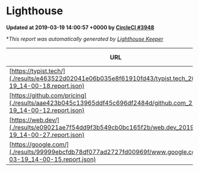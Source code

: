 
# Lighthouse

**Updated at 2019-03-19 14:00:57 +0000 by [CircleCI #3948](https://circleci.com/gh/ItinerisLtd/lighthouse-keeper-example/3948)**

**This report was automatically generated by [Lighthouse Keeper](https://github.com/itinerisltd/lighthouse-keeper)*

| URL | Performance | Accessibility | Best Practices | SEO | PWA | Updated At |
| --- | --- | --- | --- | --- | --- | --- |
| [https://typist.tech/](./results/e463522d02041e06b035e8f61910fd43/typist.tech_2019-03-19_14-00-18.report.json) | 1 |  |  |  |  | 2019-03-19T14:00:18.262Z |
| [https://github.com/pricing](./results/aae423b045c13965ddf45c696df2484d/github.com_2019-03-19_14-00-12.report.json) | 0.87 | 0.89 | 0.93 | 0.9 | 0.58 | 2019-03-19T14:00:12.529Z |
| [https://web.dev/](./results/e09021ae7f54dd9f3b549cb0bc165f2b/web.dev_2019-03-19_14-00-27.report.json) | 0.98 | 0.93 | 1 | 0.96 | 1 | 2019-03-19T14:00:27.332Z |
| [https://google.com/](./results/99999ebcfdb78df077ad2727fd00969f/www.google.com_2019-03-19_14-00-15.report.json) | 0.95 | 0.71 | 0.93 | 0.82 | 0.58 | 2019-03-19T14:00:15.678Z |
